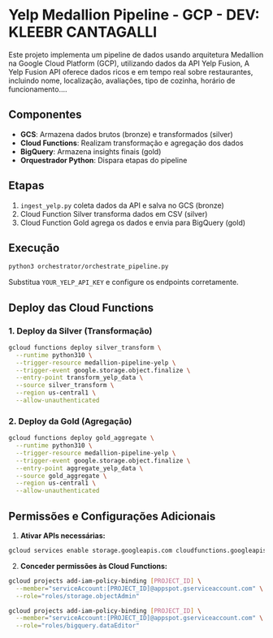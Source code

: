 # Yelp Medallion Pipeline - GCP - DEV: KLEEBR CANTAGALLI

Este projeto implementa um pipeline de dados usando arquitetura Medallion na Google Cloud Platform (GCP), utilizando dados da API Yelp Fusion, 
A Yelp Fusion API oferece dados ricos e em tempo real sobre restaurantes, incluindo nome, localização, avaliações, tipo de cozinha, 
horário de funcionamento....

## Componentes
- **GCS**: Armazena dados brutos (bronze) e transformados (silver)
- **Cloud Functions**: Realizam transformação e agregação dos dados
- **BigQuery**: Armazena insights finais (gold)
- **Orquestrador Python**: Dispara etapas do pipeline

## Etapas
1. `ingest_yelp.py` coleta dados da API e salva no GCS (bronze)
2. Cloud Function Silver transforma dados em CSV (silver)
3. Cloud Function Gold agrega os dados e envia para BigQuery (gold)

## Execução
```bash
python3 orchestrator/orchestrate_pipeline.py
```

Substitua `YOUR_YELP_API_KEY` e configure os endpoints corretamente.

## Deploy das Cloud Functions

### 1. Deploy da Silver (Transformação)
```bash
gcloud functions deploy silver_transform \
  --runtime python310 \
  --trigger-resource medallion-pipeline-yelp \
  --trigger-event google.storage.object.finalize \
  --entry-point transform_yelp_data \
  --source silver_transform \
  --region us-central1 \
  --allow-unauthenticated
```

### 2. Deploy da Gold (Agregação)
```bash
gcloud functions deploy gold_aggregate \
  --runtime python310 \
  --trigger-resource medallion-pipeline-yelp \
  --trigger-event google.storage.object.finalize \
  --entry-point aggregate_yelp_data \
  --source gold_aggregate \
  --region us-central1 \
  --allow-unauthenticated
```

## Permissões e Configurações Adicionais

1. **Ativar APIs necessárias:**
```bash
gcloud services enable storage.googleapis.com cloudfunctions.googleapis.com bigquery.googleapis.com
```

2. **Conceder permissões às Cloud Functions:**
```bash
gcloud projects add-iam-policy-binding [PROJECT_ID] \
  --member="serviceAccount:[PROJECT_ID]@appspot.gserviceaccount.com" \
  --role="roles/storage.objectAdmin"

gcloud projects add-iam-policy-binding [PROJECT_ID] \
  --member="serviceAccount:[PROJECT_ID]@appspot.gserviceaccount.com" \
  --role="roles/bigquery.dataEditor"
```
